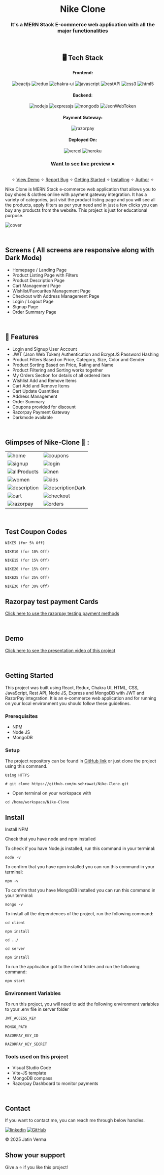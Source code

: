 <h1 align="center">Nike Clone</h1>

<h3 align="center">It's a MERN Stack E-commerce web application with all the major functionalities</h3>

<br />

<h2 align="center">🖥️ Tech Stack</h2>


<h4 align="center">Frontend:</h4>

<p align="center">
  <img src="https://img.shields.io/badge/React-20232A?style=for-the-badge&logo=react&logoColor=61DAFB" alt="reactjs" />
  <img src="https://img.shields.io/badge/Redux-593D88?style=for-the-badge&logo=redux&logoColor=white" alt="redux" />
  <img src="https://img.shields.io/badge/Chakra%20UI-3bc7bd?style=for-the-badge&logo=chakraui&logoColor=white" alt="chakra-ui" />
  <img src="https://img.shields.io/badge/JavaScript-323330?style=for-the-badge&logo=javascript&logoColor=F7DF1E" alt="javascript" />
  <img src="https://img.shields.io/badge/Rest_API-02303A?style=for-the-badge&logo=react-router&logoColor=white" alt="restAPI" />
  <img src="https://img.shields.io/badge/CSS3-1572B6?style=for-the-badge&logo=css3&logoColor=white" alt="css3" />
  <img src="https://img.shields.io/badge/HTML5-E34F26?style=for-the-badge&logo=html5&logoColor=white" alt="html5" />
</p>


<h4 align="center">Backend:</h4>

<p align="center">
  <img src="https://img.shields.io/badge/Node.js-339933?style=for-the-badge&logo=nodedotjs&logoColor=white" alt="nodejs" />
  <img src="https://img.shields.io/badge/Express.js-000000?style=for-the-badge&logo=express&logoColor=white" alt="expressjs" />
  <img src="https://img.shields.io/badge/MongoDB-4EA94B?style=for-the-badge&logo=mongodb&logoColor=white" alt="mongodb" />
  <img src="https://img.shields.io/badge/JWT-000000?style=for-the-badge&logo=JSON%20web%20tokens&logoColor=white" alt="JsonWebToken" />
</p>


<h4 align="center">Payment Gateway:</h4>

<p align="center">
  <img src="https://img.shields.io/badge/Razorpay-02042B?style=for-the-badge&logo=razorpay&logoColor=3395FF" alt="razorpay" />
</p>


<h4 align="center">Deployed On:</h4>

<p align="center">
  <img src="https://img.shields.io/badge/Netlify-00C7B7?style=for-the-badge&logo=netlify&logoColor=white" alt="vercel" />
  <img src="https://img.shields.io/badge/Heroku-430098?style=for-the-badge&logo=heroku&logoColor=white" alt="heroku" />
</p>



<h3 align="center"><a href="https://mohit-nikeclone.vercel.app/"><strong>Want to see live preview »</strong></a></h3>

<p align="center">
  <br />&#10023;
  <a href="#Demo">View Demo</a> &#10023;
  <a href="https://github.com/m-sehrawat/Nike-Clone/issues">Report Bug</a> &#10023;
  <a href="#Getting-Started">Getting Started</a> &#10023; 
  <a href="#Install">Installing</a> &#10023;
  <a href="#Contact">Author</a> &#10023;
</p>


Nike Clone is MERN Stack e-commerce web application that allows you to buy shoes & clothes online with payment gateway integration. It has a variety of categories, just visit the product listing page and you will see all the products, apply filters as per your need and in just a few clicks you can buy any products from the website. This project is just for educational purpose.



![cover](https://user-images.githubusercontent.com/91532881/175955112-da88c18c-ac5e-455a-9ac5-047c7db4f894.png)

<br />

## Screens ( All screens are responsive along with Dark Mode)
- Homepage / Landing Page
- Product Listing Page with Filters
- Product Description Page
- Cart Management Page
- Wishlist/Favourites Management Page
- Checkout with Address Management Page
- Login / Logout Page
- Signup Page
- Order Summary Page


<br />


## 🚀 Features
- Login and Signup User Account
- JWT (Json Web Token) Authentication and BcryptJS Password Hashing 
- Product Filters Based on Price, Category, Size, Color and Gender
- Product Sorting Based on Price, Rating and Name
- Product Filtering and Sorting works together 
- My Orders Section for details of all ordered item
- Wishlist Add and Remove Items
- Cart Add and Remove Items 
- Cart Update Quantities 
- Address Management
- Order Summary
- Coupons provided for discount
- Razorpay Payment Gateway
- Darkmode available

<br />

## Glimpses of Nike-Clone 🙈 :


<table>
  <tr>
    <td><img src="https://user-images.githubusercontent.com/91532881/175955122-200a6ccb-54a5-4f39-9bc2-cd3ba3a4d102.jpeg" alt="home" /></td>
    <td><img src="https://user-images.githubusercontent.com/91532881/175955109-b51e3e81-4cd8-4f00-a8cd-873c82882a15.png" alt="coupons" /></td>
  </tr>
  <tr>
    <td><img src="https://user-images.githubusercontent.com/91532881/175955141-44aefea0-a9ee-4c3a-93e0-094ca9214e54.jpeg" alt="signup" /></td>
    <td><img src="https://user-images.githubusercontent.com/91532881/175955129-e5392377-e72a-4868-883f-5a244fc9bc87.jpeg" alt="login" /></td>
  </tr>
  <tr>
    <td><img src="https://user-images.githubusercontent.com/91532881/175955097-9fe2e5a5-b4f4-4c1f-beb7-4080186e5a17.jpeg" alt="allProducts" /></td>
    <td><img src="https://user-images.githubusercontent.com/91532881/175957017-3530fe22-46ae-4bf7-a645-55f7a5f25ed9.jpeg" alt="men" /></td>
  </tr>
  <tr>
    <td><img src="https://user-images.githubusercontent.com/91532881/175955142-dd33e21a-49a9-4aeb-89e7-edb3e871828f.jpeg" alt="women" /></td>
    <td><img src="https://user-images.githubusercontent.com/91532881/175955126-2874a5c1-8655-40ab-b9ce-67275139e70e.jpeg" alt="kids" /></td>
  </tr>
  <tr>
    <td><img src="https://user-images.githubusercontent.com/91532881/175955114-1090036d-2e73-46fa-8aca-8ef9ffab1724.jpeg" alt="description" /></td>
    <td><img src="https://user-images.githubusercontent.com/91532881/175955117-edff5eaf-7507-4580-b3b8-3aea6c089840.jpeg" alt="descriptionDark" /></td>
  </tr>
  <tr>
    <td><img src="https://user-images.githubusercontent.com/91532881/175955106-867749b1-4838-40dc-b184-145f10d1eec2.jpeg" alt="cart" /></td>
    <td><img src="https://user-images.githubusercontent.com/91532881/175955107-f93e13a0-6c50-46e8-a5f3-09d15421e97b.jpeg" alt="checkout" /></td>
  </tr>
  <tr>
    <td><img src="https://user-images.githubusercontent.com/91532881/175955137-828f89b2-648e-4a68-885a-fa3f3f29b55c.png" alt="razorpay" /></td>
    <td><img src="https://user-images.githubusercontent.com/91532881/175955133-96792a4b-7e70-4e1e-a5cf-999da70a9c95.jpeg" alt="orders" /></td>
  </tr>
</table>

<br />

## Test Coupon Codes
```
NIKE5 (for 5% Off)

NIKE10 (for 10% Off)

NIKE15 (for 15% Off)

NIKE20 (for 15% Off)

NIKE25 (for 25% Off)

NIKE30 (for 30% Off)
```

## Razorpay test payment Cards

[Click here to use the razorpay testing payment methods](https://razorpay.com/docs/payments/payments/test-card-upi-details/)


<br />


<h2>Demo</h2>

[Click here to see the presentation video of this project](https://www.linkedin.com/posts/m-sehrawat_reactjs-nike-nikecareers-activity-6947552300534042624-me2_?utm_source=linkedin_share&utm_medium=member_desktop_web)


<br />


## Getting Started

This project was built using React, Redux, Chakra UI, HTML, CSS, JavaScript, Rest API, Node JS, Express and MongoDB with JWT and RazorPay integration. It is an e-commerce web application and for running on your local environment you should follow these guidelines.


### Prerequisites

- NPM
- Node JS
- MongoDB

### Setup


The project repository can be found in [GitHub link](https://github.com/m-sehrawat/Nike-Clone) or just clone the project using this command.


```
Using HTTPS

# git clone https://github.com/m-sehrawat/Nike-Clone.git
```

+ Open terminal on your workspace with

```
cd /home/workspace/Nike-Clone
```


## Install

Install NPM

Check that you have node and npm installed

To check if you have Node.js installed, run this command in your terminal:


```
node -v
```

To confirm that you have npm installed you can run this command in your terminal:


```
npm -v
```

To confirm that you have MongoDB installed you can run this command in your terminal:


```
mongo -v
```


To install all the dependences of the project, run the following command:


```
cd client

npm install

cd ../

cd server

npm install
```


To run the application got to the client folder and run the following command:

```
npm start
```

### Environment Variables

To run this project, you will need to add the following environment variables to your .env file in server folder

`JWT_ACCESS_KEY`

`MONGO_PATH`

`RAZORPAY_KEY_ID`

`RAZORPAY_KEY_SECRET`



### Tools used on this project

- Visual Studio Code
- Vite-JS template
- MongoDB compass
- Razorpay Dashboard to monitor payments

<br />



## Contact

If you want to contact me, you can reach me through below handles.

[![linkedin](https://img.shields.io/badge/Mohit_Sehrawat-0077B5?style=for-the-badge&logo=linkedin&logoColor=white)](https://www.linkedin.com/in/m-sehrawat/)
[![GitHub](https://img.shields.io/badge/Mohit_Sehrawat-20232A?style=for-the-badge&logo=Github&logoColor=white)](https://github.com/m-sehrawat/)

© 2025 Jatin Verma



## Show your support

Give a ⭐️ if you like this project!
